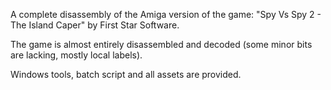 A complete disassembly of the Amiga version of the game: "Spy Vs Spy 2 - The Island Caper" by First Star Software.

The game is almost entirely disassembled and decoded
(some minor bits are lacking, mostly local labels).

Windows tools, batch script and all assets are provided.
